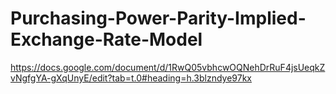 # Purchasing-Power-Parity-Implied-Exchange-Rate-Model
https://docs.google.com/document/d/1RwQ05vbhcwOQNehDrRuF4jsUeqkZvNgfgYA-gXqUnyE/edit?tab=t.0#heading=h.3blzndye97kx
